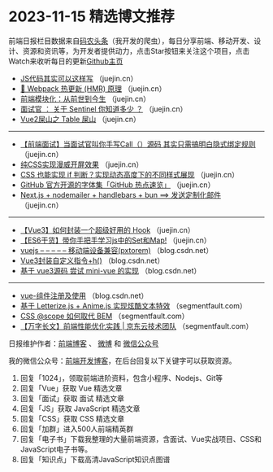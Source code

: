 # 2023-11-15 精选博文推荐

前端日报栏目数据来自[码农头条](http://toutiao.qdkfweb.cn/)（我开发的爬虫），每日分享前端、移动开发、设计、资源和资讯等，为开发者提供动力，点击Star按钮来关注这个项目，点击Watch来收听每日的更新[Github主页](https://github.com/kujian/frontendDaily)
* [JS代码其实可以这样写](https://juejin.cn/post/7300151966964613132) （juejin.cn）
* [🎨 Webpack 热更新 (HMR) 原理](https://juejin.cn/post/7300118821531942927) （juejin.cn）
* [前端模块化：从前世到今生](https://juejin.cn/post/7300779071389319222) （juejin.cn）
* [面试官 ： 关于 Sentinel 你知道多少 ？](https://juejin.cn/post/7300102080903200779) （juejin.cn）
* [Vue2屎山之 Table 屎山](https://juejin.cn/post/7300151966964678668) （juejin.cn）

***
* [【前端面试】当面试官叫你手写Call（）源码 其实只需搞明白隐式绑定规则](https://juejin.cn/post/7300789760703299610) （juejin.cn）
* [纯CSS实现漫威开屏效果](https://juejin.cn/post/7300744363109810213) （juejin.cn）
* [CSS 也能实现 if 判断？实现动态高度下的不同样式展现](https://juejin.cn/post/7300856879013675071) （juejin.cn）
* [GitHub 官方开源的字体集「GitHub 热点速览」](https://juejin.cn/post/7300551340567789619) （juejin.cn）
* [Next.js + nodemailer + handlebars + bun ==&gt; 发送定制化邮件](https://juejin.cn/post/7300151966964695052) （juejin.cn）

***
* [【Vue3】如何封装一个超级好用的 Hook](https://juejin.cn/post/7299849645206781963) （juejin.cn）
* [【ES6干货】带你手把手学习js中的Set和Map!](https://juejin.cn/post/7300784595619954715) （juejin.cn）
* [vuejs &#8211; &#8211; &#8211; &#8211; &#8211; 移动端设备兼容(pxtorem)](https://blog.csdn.net/Dark_programmer/article/details/134377357) （blog.csdn.net）
* [Vue3封装自定义指令+h()](https://blog.csdn.net/weixin_63681863/article/details/134373528) （blog.csdn.net）
* [基于 vue3源码 尝试 mini-vue 的实现](https://blog.csdn.net/m0_66492535/article/details/134367763) （blog.csdn.net）

***
* [vue-组件注册及使用](https://blog.csdn.net/2302_76329106/article/details/134355791) （blog.csdn.net）
* [基于 Letterize.js + Anime.js 实现炫酷文本特效](https://segmentfault.com/a/1190000044385925) （segmentfault.com）
* [CSS @scope 如何取代 BEM](https://segmentfault.com/a/1190000044356189) （segmentfault.com）
* [【万字长文】前端性能优化实践 | 京东云技术团队](https://segmentfault.com/a/1190000044386614) （segmentfault.com）

日报维护作者：[前端博客](https://qdkfweb.cn/) 、 [微博](http://weibo.com/kujian) 和 [微信公众号](https://open.weixin.qq.com/qr/code?username=caibaojian_com)

我的微信公众号：[前端开发博客](https://open.weixin.qq.com/qr/code?username=caibaojian_com)，在后台回复以下关键字可以获取资源。

1. 回复「1024」，领取前端进阶资料，包含小程序、Nodejs、Git等
2. 回复「Vue」获取 Vue 精选文章
3. 回复「面试」获取 面试 精选文章
4. 回复「JS」获取 JavaScript 精选文章
5. 回复「CSS」获取 CSS 精选文章
6. 回复「加群」进入500人前端精英群
7. 回复「电子书」下载我整理的大量前端资源，含面试、Vue实战项目、CSS和JavaScript电子书等。
8. 回复「知识点」下载高清JavaScript知识点图谱